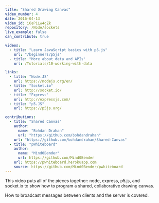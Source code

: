 ```yaml
---
title: "Shared Drawing Canvas"
video_number: 4
date: 2016-04-13
video_id: i6eP1Lw4gZk
repository: /Node/sockets
live_example: false
can_contribute: true

videos:
  - title: "Learn JavaScript basics with p5.js"
    url: "/beginners/p5js"
  - title: "More about data and APIs"
    url: /Tutorials/10-working-with-data

links:
  - title: "Node.JS"
    url: https://nodejs.org/en/
  - title: "Socket.io"
    url: http://socket.io/
  - title: "Express"
    url: http://expressjs.com/
  - title: "p5.JS"
    url: https://p5js.org/

contributions:
  - title: "Shared Canvas"
    author:
      name: "Bohdan Drahan"
      url: "https://github.com/bohdandrahan"
    url: "https://github.com/bohdandrahan/Shared-Canvas"
  - title: "pWhiteboard"
    author:
      name: "Mind0Bender"
      url: https://github.com/Mind0Bender
    url: https://pwhiteboard.herokuapp.com
    source: https://github.com/Mind0Bender/pwhiteboard
---
```


This video puts all of the pieces together: node, express, p5.js, and socket.io to show how to program a shared, collaborative drawing canvas.

How to broadcast messages between clients and the server is covered.
